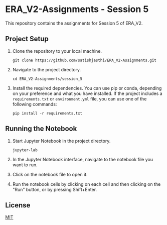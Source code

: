 # ERA_V2-Assignments - Session 5

This repository contains the assignments for Session 5 of ERA_V2.

## Project Setup

1. Clone the repository to your local machine.
    ```
    git clone https://github.com/satishjasthi/ERA_V2-Assignments.git
    ```

2. Navigate to the project directory.
    ```
    cd ERA_V2-Assignments/session_5
    ```

3. Install the required dependencies. You can use pip or conda, depending on your preference and what you have installed. If the project includes a `requirements.txt` or `environment.yml` file, you can use one of the following commands:
    ```
    pip install -r requirements.txt
    ```

## Running the Notebook

1. Start Jupyter Notebook in the project directory.
    ```
    jupyter-lab
    ```

2. In the Jupyter Notebook interface, navigate to the notebook file you want to run.

3. Click on the notebook file to open it.

4. Run the notebook cells by clicking on each cell and then clicking on the "Run" button, or by pressing Shift+Enter.


## License

[MIT](https://choosealicense.com/licenses/mit/)